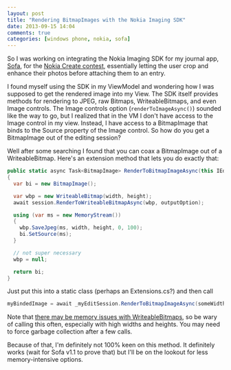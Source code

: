 ```yaml
---
layout: post
title: "Rendering BitmapImages with the Nokia Imaging SDK"
date: 2013-09-15 14:04
comments: true
categories: [windows phone, nokia, sofa]
---
```


So I was working on integrating the Nokia Imaging SDK for my journal app, [Sofa](http://blog.y2bd.me/sofa/), for the [Nokia Create contest](http://developer.nokia.com/create/), essentially letting the user crop and enhance their photos before attaching them to an entry. 

I found myself using the SDK in my ViewModel and wondering how I was supposed to get the rendered image into my View. The SDK itself provides methods for rendering to JPEG, raw Bitmaps, WriteableBitmaps, and even Image controls. The Image controls option (`renderToImageAsync()`) sounded like the way to go, but I realized that in the VM I don't have access to the Image control in my view. Instead, I have access to a BitmapImage that binds to the Source property of the Image control. So how do you get a BitmapImage out of the editing session?

Well after some searching I found that you can coax a BitmapImage out of a WriteableBitmap. Here's an extension method that lets you do exactly that:

``` csharp
public static async Task<BitmapImage> RenderToBitmapImageAsync(this IEditingSession session, int width, int height, OutputOption outputOption = OutputOption.PreserveAspectRatio)
{
  var bi = new BitmapImage();

  var wbp = new WriteableBitmap(width, height);
  await session.RenderToWriteableBitmapAsync(wbp, outputOption);

  using (var ms = new MemoryStream())
  {
    wbp.SaveJpeg(ms, width, height, 0, 100);
    bi.SetSource(ms);
  }

  // not super necessary
  wbp = null;

  return bi;
}
```

Just put this into a static class (perhaps an Extensions.cs?) and then call

``` csharp
myBindedImage = await _myEditSession.RenderToBitmapImageAsync(someWidth, someHeight, outputOptionIfYouWant);
```

Note that [there may be memory issues with WriteableBitmaps](https://www.google.com/search?q=writeablebitmap+memory+leak), so be wary of calling this often, especially with high widths and heights. You may need to force garbage collection after a few calls.

Because of that, I'm definitely not 100% keen on this method. It definitely works (wait for Sofa v1.1 to prove that) but I'll be on the lookout for less memory-intensive options.
